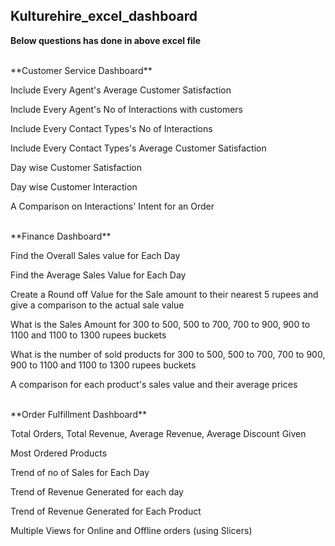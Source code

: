 ## Kulturehire_excel_dashboard


**Below questions has done in above excel file**

<br>
**Customer Service Dashboard**


Include Every Agent's Average Customer Satisfaction

  
Include Every Agent's No of Interactions with customers


Include Every Contact Types's No of Interactions 


Include Every Contact Types's Average Customer Satisfaction


Day wise Customer Satisfaction


Day wise Customer Interaction


A Comparison on Interactions' Intent for an Order



<br>
**Finance Dashboard**


Find the Overall Sales value for Each Day

  
Find the Average Sales Value for Each Day


Create a Round off Value for the Sale amount to their nearest 5 rupees and give a comparison to the actual sale value


What is the Sales Amount for 300 to 500, 500 to 700, 700 to 900, 900 to 1100 and 1100 to 1300 rupees buckets


What is the number of sold products for 300 to 500, 500 to 700, 700 to 900, 900 to 1100 and 1100 to 1300 rupees buckets


A comparison for each product's sales value and their average prices



  <br>
**Order Fulfillment Dashboard**


Total Orders, Total Revenue, Average Revenue, Average Discount Given

  
Most Ordered Products


Trend of no of Sales for Each Day


Trend of Revenue Generated for each day


Trend of Revenue Generated for Each Product


Multiple Views for Online and Offline orders (using Slicers)



